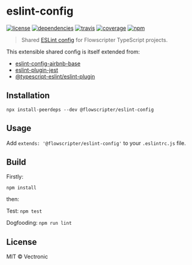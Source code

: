 # eslint-config
[![license](https://img.shields.io/github/license/flowscripter/eslint-config.svg)](https://github.com/flowscripter/eslint-config/blob/master/LICENSE.md)
[![dependencies](https://img.shields.io/david/flowscripter/eslint-config.svg)](https://david-dm.org/flowscripter/eslint-config)
[![travis](https://api.travis-ci.com/flowscripter/eslint-config.svg)](https://travis-ci.com/flowscripter/eslint-config)
[![coverage](https://sonarcloud.io/api/project_badges/measure?project=flowscripter_eslint-config&metric=coverage)](https://sonarcloud.io/dashboard?id=flowscripter_eslint-config)
[![npm](https://img.shields.io/npm/v/@flowscripter/eslint-config.svg)](https://www.npmjs.com/package/@flowscripter/eslint-config)

> Shared [ESLint config](https://eslint.org/docs/user-guide/configuring) for Flowscripter TypeScript projects.

This extensible shared config is itself extended from:

* [eslint-config-airbnb-base](https://www.npmjs.com/package/eslint-config-airbnb-base)
* [eslint-plugin-jest](https://www.npmjs.com/package/eslint-plugin-jest)
* [@typescript-eslint/eslint-plugin](https://www.npmjs.com/package/@typescript-eslint/eslint-plugin)

## Installation

```
npx install-peerdeps --dev @flowscripter/eslint-config
``` 

## Usage

Add `extends: '@flowscripter/eslint-config'` to your `.eslintrc.js` file.

## Build

Firstly: 

```
npm install
```

then:

Test: `npm test`

Dogfooding: `npm run lint`

## License

MIT © Vectronic
